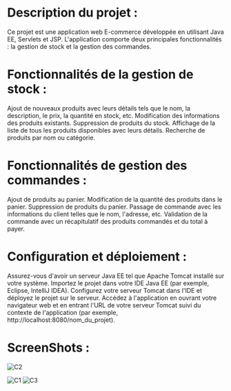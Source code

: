 # Description du projet :
Ce projet est une application web E-commerce développée en utilisant Java EE, Servlets et JSP. L'application comporte deux principales fonctionnalités : la gestion de stock et la gestion des commandes.

# Fonctionnalités de la gestion de stock :
Ajout de nouveaux produits avec leurs détails tels que le nom, la description, le prix, la quantité en stock, etc.
Modification des informations des produits existants.
Suppression de produits du stock.
Affichage de la liste de tous les produits disponibles avec leurs détails.
Recherche de produits par nom ou catégorie.
# Fonctionnalités de gestion des commandes :
Ajout de produits au panier.
Modification de la quantité des produits dans le panier.
Suppression de produits du panier.
Passage de commande avec les informations du client telles que le nom, l'adresse, etc.
Validation de la commande avec un récapitulatif des produits commandés et du total à payer.
# Configuration et déploiement :
Assurez-vous d'avoir un serveur Java EE tel que Apache Tomcat installé sur votre système.
Importez le projet dans votre IDE Java EE (par exemple, Eclipse, IntelliJ IDEA).
Configurez votre serveur Tomcat dans l'IDE et déployez le projet sur le serveur.
Accédez à l'application en ouvrant votre navigateur web et en entrant l'URL de votre serveur Tomcat suivi du contexte de l'application (par exemple, http://localhost:8080/nom_du_projet).
# ScreenShots :
![C2](https://github.com/marm369/Ecommerce/assets/126961765/f7291314-e490-4677-bdbb-ebf47391d903)

![C1](https://github.com/marm369/Ecommerce/assets/126961765/e62c9877-e67e-4505-b037-94069834bfaf)
![C3](https://github.com/marm369/Ecommerce/assets/126961765/c1a35b21-9043-4fa9-8563-214cfdf72900)
